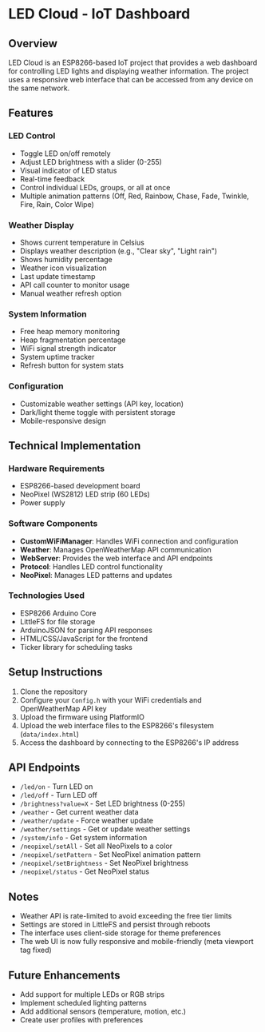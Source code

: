 # LED Cloud - IoT Dashboard

## Overview
LED Cloud is an ESP8266-based IoT project that provides a web dashboard for controlling LED lights and displaying weather information. The project uses a responsive web interface that can be accessed from any device on the same network.

## Features

### LED Control
- Toggle LED on/off remotely
- Adjust LED brightness with a slider (0-255)
- Visual indicator of LED status
- Real-time feedback
- Control individual LEDs, groups, or all at once
- Multiple animation patterns (Off, Red, Rainbow, Chase, Fade, Twinkle, Fire, Rain, Color Wipe)

### Weather Display
- Shows current temperature in Celsius
- Displays weather description (e.g., "Clear sky", "Light rain")
- Shows humidity percentage
- Weather icon visualization
- Last update timestamp
- API call counter to monitor usage
- Manual weather refresh option

### System Information
- Free heap memory monitoring
- Heap fragmentation percentage
- WiFi signal strength indicator
- System uptime tracker
- Refresh button for system stats

### Configuration
- Customizable weather settings (API key, location)
- Dark/light theme toggle with persistent storage
- Mobile-responsive design

## Technical Implementation

### Hardware Requirements
- ESP8266-based development board
- NeoPixel (WS2812) LED strip (60 LEDs)
- Power supply

### Software Components
- **CustomWiFiManager**: Handles WiFi connection and configuration
- **Weather**: Manages OpenWeatherMap API communication
- **WebServer**: Provides the web interface and API endpoints
- **Protocol**: Handles LED control functionality
- **NeoPixel**: Manages LED patterns and updates

### Technologies Used
- ESP8266 Arduino Core
- LittleFS for file storage
- ArduinoJSON for parsing API responses
- HTML/CSS/JavaScript for the frontend
- Ticker library for scheduling tasks

## Setup Instructions

1. Clone the repository
2. Configure your `Config.h` with your WiFi credentials and OpenWeatherMap API key
3. Upload the firmware using PlatformIO
4. Upload the web interface files to the ESP8266's filesystem (`data/index.html`)
5. Access the dashboard by connecting to the ESP8266's IP address

## API Endpoints
- `/led/on` - Turn LED on
- `/led/off` - Turn LED off
- `/brightness?value=X` - Set LED brightness (0-255)
- `/weather` - Get current weather data
- `/weather/update` - Force weather update
- `/weather/settings` - Get or update weather settings
- `/system/info` - Get system information
- `/neopixel/setAll` - Set all NeoPixels to a color
- `/neopixel/setPattern` - Set NeoPixel animation pattern
- `/neopixel/setBrightness` - Set NeoPixel brightness
- `/neopixel/status` - Get NeoPixel status

## Notes
- Weather API is rate-limited to avoid exceeding the free tier limits
- Settings are stored in LittleFS and persist through reboots
- The interface uses client-side storage for theme preferences
- The web UI is now fully responsive and mobile-friendly (meta viewport tag fixed)

## Future Enhancements
- Add support for multiple LEDs or RGB strips
- Implement scheduled lighting patterns
- Add additional sensors (temperature, motion, etc.)
- Create user profiles with preferences
